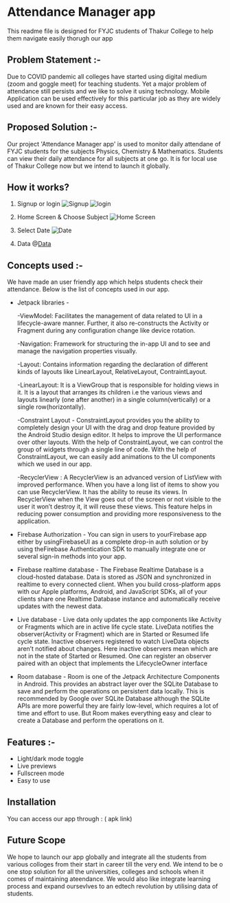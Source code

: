 
# Attendance Manager app

This readme file is designed for FYJC students of Thakur College to
help them navigate easily thorugh our app
## Problem Statement :-

Due to COVID pandemic all colleges have started using digital
medium (zoom and goggle meet) for teaching students. Yet a
major problem of attendance still persists and we like to solve
it using technology. Mobile Application can be used effectively
for this particular job as they are widely used and are known
for their easy access.

## Proposed Solution :-

Our project 'Attendance Manager app' is used to monitor daily
attendane of FYJC students for the subjects Physics, Chemistry
& Mathematics. Students can view their daily attendance for all
subjects at one go. It is for local use of Thakur College now but
we intend to launch it globally.

## How it works?

1. Signup or login
   ![Signup](C:\Users\amant\StudioProjects\AndroidthonAttend\Code\app\src\main\res\drawable\signup.jpeg)
   ![login](C:\Users\amant\StudioProjects\AndroidthonAttend\Code\app\src\main\res\drawable\login.jpeg)

2. Home Screen & Choose Subject
   ![Home Screen](C:\Users\amant\StudioProjects\AndroidthonAttend\Code\app\src\main\res\drawable\Homescreen.jpeg)
      
3. Select Date
   ![Date](C:\Users\amant\StudioProjects\AndroidthonAttend\Code\app\src\main\res\drawable\Selectdate.jpeg)
   
4. Data
   @[Data](C:\Users\amant\StudioProjects\AndroidthonAttend\Code\app\src\main\res\drawable\Data.jpeg)

## Concepts used :-

We have made an user friendly app which helps students check their attendance. Below is the list 
of concepts used in our app. 

* Jetpack libraries -

  -ViewModel: Facilitates the management of data related to UI in a lifecycle-aware manner. Further,
  it also re-constructs the Activity or Fragment during any configuration change like device rotation.

  -Navigation: Framework for structuring the in-app UI and to see and manage the navigation
  properties visually.

  -Layout: Contains information regarding the declaration of different kinds of layouts like
  LinearLayout, RelativeLayout, ContraintLayout.

  -LinearLayout: It is a ViewGroup that is responsible for holding views in it. It is a layout that
  arranges its children i.e the various views and layouts linearly (one after another) in a single
  column(vertically) or a single row(horizontally).

  -Constraint Layout - ConstraintLayout provides you the ability to completely design your UI with
  the drag and drop feature provided by the Android Studio design editor. It helps to improve the
  UI performance over other layouts. With the help of ConstraintLayout, we can control the group of
  widgets through a single line of code. With the help of ConstraintLayout, we can easily add
  animations to the UI components which we used in our app.

  -RecyclerView :  A RecyclerView is an advanced version of ListView with improved performance. When
  you have a long list of items to show you can use RecyclerView. It has the ability to reuse its
  views. In RecyclerView when the View goes out of the screen or not visible to the user it won’t
  destroy it, it will reuse these views. This feature helps in reducing power consumption and
  providing more responsiveness to the application.
  
* Firebase Authorization - You can sign in users to yourFirebase app either by usingFirebaseUI as a 
    complete drop-in auth solution or by using theFirebase Authentication SDK to manually integrate 
    one or several sign-in methods into your app.
  
* Firebase realtime database - The Firebase Realtime Database is a cloud-hosted database. Data is
  stored as JSON and synchronized in realtime to every connected client. When you build 
  cross-platform apps with our Apple platforms, Android, and JavaScript SDKs, all of your clients 
  share one Realtime Database instance and automatically receive updates with the newest data.
  
* Live database -  Live data only updates the app components like Activity or Fragments which are
  in active life cycle state. LiveData notifies the observer(Activity or Fragment) which are in 
  Started or Resumed life cycle state. Inactive observers registered to watch LiveData objects 
  aren’t notified about changes. Here inactive observers mean which are not in the state of 
  Started or Resumed. One can register an observer paired with an object that implements the 
  LifecycleOwner interface
  
* Room database - Room is one of the Jetpack Architecture Components in Android. This provides an
  abstract layer over the SQLite Database to save and perform the operations on persistent data 
  locally. This is recommended by Google over SQLite Database although the SQLite APIs are more 
  powerful they are fairly low-level, which requires a lot of time and effort to use. But Room 
  makes everything easy and clear to create a Database and perform the operations on it.
  
  

## Features :-

- Light/dark mode toggle
- Live previews
- Fullscreen mode
- Easy to use

## Installation

You can access our app through : ( apk link)

## Future Scope

We hope to launch our app globally and integrate all the students from various colloges from 
their start in career till the very end. We intend to be o one stop solution for all the universities,
colleges and schools when it comes of maintaining ateendance. We would also like integrate 
learning process and expand oursevlves to an edtech revolution by utilising data of students.
    
